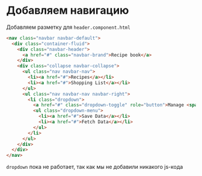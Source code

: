 # Добавляем навигацию

Добавляем разметку для `header.component.html`

```html
<nav class="navbar navbar-default">
  <div class="container-fluid">
    <div class="navbar-header">
      <a href="#" class="navbar-brand">Recipe book</a>
    </div>
    <div class="collapse navbar-collapse">
      <ul class="nav navbar-nav">
        <li><a href="#">Recipes</a></li>
        <li><a href="#">Shopping List</a></li>
      </ul>
      <ul class="nav navbar-nav navbar-right">
        <li class="dropdown">
          <a href="#" class="dropdown-toggle" role="button">Manage <span class="caret"></span></a>
          <ul class="dropdown-menu">
            <li><a href="#">Save Data</a></li>
            <li><a href="#">Fetch Data</a></li>
          </ul>
        </li>
      </ul>
    </div>
  </div>
</nav>
```

`dropdown` пока не работает, так как мы не добавили никакого js-кода
